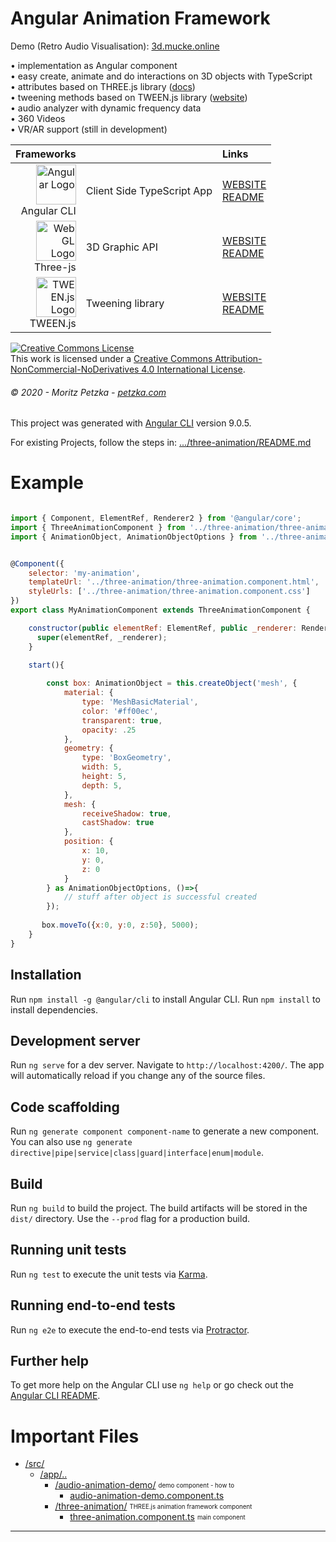 # Angular Animation Framework 
Demo (Retro Audio Visualisation):
<a rel="demo" href="http://3d.mucke.online" target="_blank">
  3d.mucke.online
</a>

• implementation as Angular component<br>
• easy create, animate and do interactions on 3D objects with TypeScript<br>
• attributes based on THREE.js library (<a href="https://threejs.org/docs/" target="_blank">docs</a>)<br>
• tweening methods based on TWEEN.js library (<a href="https://www.createjs.com/tweenjs" target="_blank">website</a>)<br>
• audio analyzer with dynamic frequency data<br>
• 360 Videos<br>
• VR/AR support (still in development)<br>

| Frameworks |  | Links |
|    ---:| :---          | :---         |
| <img src="https://angular.io/assets/images/logos/angular/angular.svg" height="64"  alt="Angular Logo" /><br>Angular CLI | Client Side TypeScript App | [WEBSITE](https://angular.io)<br> [README](https://github.com/angular/angular-cli/blob/master/README.md)|
| <img src="https://upload.wikimedia.org/wikipedia/commons/thumb/2/25/WebGL_Logo.svg/1199px-WebGL_Logo.svg.png" height="64"  alt="WebGL Logo" /><br>Three-js | 3D Graphic API | [WEBSITE](https://threejs.org/)<br> [README](https://github.com/mrdoob/three.js/blob/dev/README.md)|
| <img src="https://www.createjs.com/assets/images/svg/tweenjs-logo-horizontal-gray-darker.svg" height="64"  alt="TWEEN.js Logo" /><br>TWEEN.js | Tweening library | [WEBSITE](https://www.createjs.com/tweenjs)<br> [README](https://github.com/tweenjs/tween.js/blob/master/README.md)|


<a rel="license" href="http://creativecommons.org/licenses/by-nc-nd/4.0/"><img alt="Creative Commons License" style="border-width:0" src="https://i.creativecommons.org/l/by-nc-nd/4.0/88x31.png" /></a><br />This work is licensed under a <a rel="license" href="http://creativecommons.org/licenses/by-nc-nd/4.0/">Creative Commons Attribution-NonCommercial-NoDerivatives 4.0 International License</a>.
###### *© 2020 - Moritz Petzka - [petzka.com](https://petzka.com/)*
This project was generated with [Angular CLI](https://github.com/angular/angular-cli) version 9.0.5.

For existing Projects, follow the steps in: [.../three-animation/README.md](./src/app/three-animation/README.md)

# Example 

```javascript

import { Component, ElementRef, Renderer2 } from '@angular/core';
import { ThreeAnimationComponent } from '../three-animation/three-animation.component';
import { AnimationObject, AnimationObjectOptions } from '../three-animation/classes/animation-object';


@Component({
    selector: 'my-animation',
    templateUrl: '../three-animation/three-animation.component.html',
    styleUrls: ['../three-animation/three-animation.component.css']
})
export class MyAnimationComponent extends ThreeAnimationComponent {

    constructor(public elementRef: ElementRef, public _renderer: Renderer2) {
      super(elementRef, _renderer);
    }
    
    start(){

        const box: AnimationObject = this.createObject('mesh', {
            material: {
                type: 'MeshBasicMaterial',
                color: '#ff00ec',
                transparent: true,
                opacity: .25
            },
            geometry: {
                type: 'BoxGeometry',
                width: 5,
                height: 5,
                depth: 5,
            },
            mesh: {
                receiveShadow: true,
                castShadow: true
            },
            position: {
                x: 10,
                y: 0,
                z: 0
            }
        } as AnimationObjectOptions, ()=>{
            // stuff after object is successful created
        });
        
       box.moveTo({x:0, y:0, z:50}, 5000);
    }
}
```



## Installation

Run `npm install -g @angular/cli` to install Angular CLI.
Run `npm install` to install dependencies.


## Development server

Run `ng serve` for a dev server. Navigate to `http://localhost:4200/`. The app will automatically reload if you change any of the source files.

## Code scaffolding

Run `ng generate component component-name` to generate a new component. You can also use `ng generate directive|pipe|service|class|guard|interface|enum|module`.

## Build

Run `ng build` to build the project. The build artifacts will be stored in the `dist/` directory. Use the `--prod` flag for a production build.

## Running unit tests

Run `ng test` to execute the unit tests via [Karma](https://karma-runner.github.io).

## Running end-to-end tests

Run `ng e2e` to execute the end-to-end tests via [Protractor](http://www.protractortest.org/).

## Further help

To get more help on the Angular CLI use `ng help` or go check out the [Angular CLI README](https://github.com/angular/angular-cli/blob/master/README.md).


# Important Files

 * [/src/](./src)
    * [/app/..](./src/app)
        * [/audio-animation-demo/](./src/app/audio-animation-demo) <sub><sup>demo component - how to</sup></sub>
            * [audio-animation-demo.component.ts](./src/app/audio-animation-demo/audio-animation-demo.component.ts) 
        * [/three-animation/](./src/app/three-animation) <sub><sup>THREE.js animation framework component</sup></sub>
            * [three-animation.component.ts](./src/app/three-animation/three-animation.component.ts) <sub><sup>main component</sup></sub>       

 - - -
